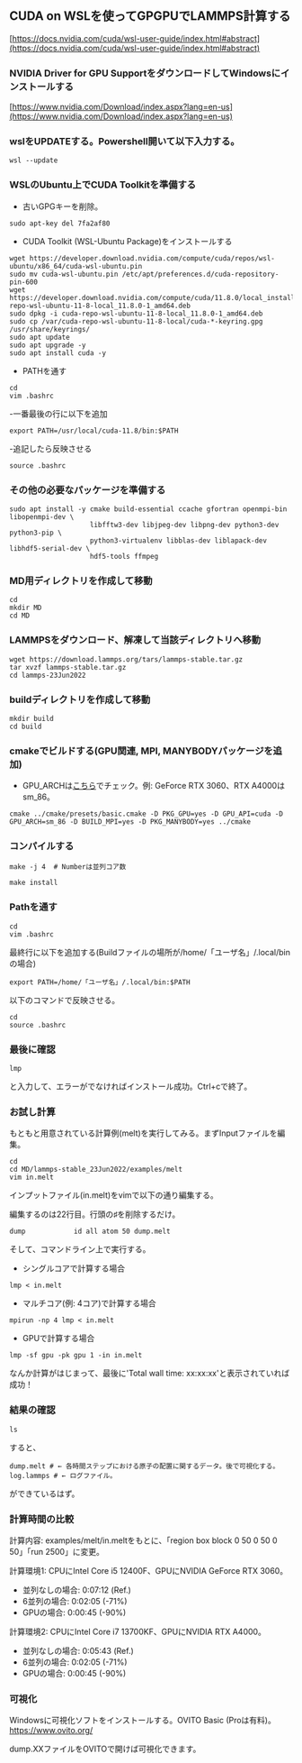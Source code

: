 ## CUDA on WSLを使ってGPGPUでLAMMPS計算する
[https://docs.nvidia.com/cuda/wsl-user-guide/index.html#abstract](https://docs.nvidia.com/cuda/wsl-user-guide/index.html#abstract)

### NVIDIA Driver for GPU SupportをダウンロードしてWindowsにインストールする
[https://www.nvidia.com/Download/index.aspx?lang=en-us](https://www.nvidia.com/Download/index.aspx?lang=en-us)

### wslをUPDATEする。Powershell開いて以下入力する。
```
wsl --update
```

### WSLのUbuntu上でCUDA Toolkitを準備する
- 古いGPGキーを削除。
```
sudo apt-key del 7fa2af80
```
- CUDA Toolkit (WSL-Ubuntu Package)をインストールする
```
wget https://developer.download.nvidia.com/compute/cuda/repos/wsl-ubuntu/x86_64/cuda-wsl-ubuntu.pin
sudo mv cuda-wsl-ubuntu.pin /etc/apt/preferences.d/cuda-repository-pin-600
wget https://developer.download.nvidia.com/compute/cuda/11.8.0/local_installers/cuda-repo-wsl-ubuntu-11-8-local_11.8.0-1_amd64.deb
sudo dpkg -i cuda-repo-wsl-ubuntu-11-8-local_11.8.0-1_amd64.deb
sudo cp /var/cuda-repo-wsl-ubuntu-11-8-local/cuda-*-keyring.gpg /usr/share/keyrings/
sudo apt update
sudo apt upgrade -y
sudo apt install cuda -y
```

- PATHを通す
```
cd
vim .bashrc
```
-一番最後の行に以下を追加
```
export PATH=/usr/local/cuda-11.8/bin:$PATH
```
-追記したら反映させる
```
source .bashrc
```

### その他の必要なパッケージを準備する
```
sudo apt install -y cmake build-essential ccache gfortran openmpi-bin libopenmpi-dev \
                    libfftw3-dev libjpeg-dev libpng-dev python3-dev python3-pip \
                    python3-virtualenv libblas-dev liblapack-dev libhdf5-serial-dev \
                    hdf5-tools ffmpeg
```                    
### MD用ディレクトリを作成して移動
```
cd
mkdir MD
cd MD
```

### LAMMPSをダウンロード、解凍して当該ディレクトリへ移動
```
wget https://download.lammps.org/tars/lammps-stable.tar.gz
tar xvzf lammps-stable.tar.gz
cd lammps-23Jun2022
```

### buildディレクトリを作成して移動
```
mkdir build
cd build
```
### cmakeでビルドする(GPU関連, MPI, MANYBODYパッケージを追加)
- GPU_ARCHは[こちら](https://qiita.com/k_ikasumipowder/items/1142dadba01b42ac6012)でチェック。例: GeForce RTX 3060、RTX A4000はsm_86。
```
cmake ../cmake/presets/basic.cmake -D PKG_GPU=yes -D GPU_API=cuda -D GPU_ARCH=sm_86 -D BUILD_MPI=yes -D PKG_MANYBODY=yes ../cmake
```

### コンパイルする
```
make -j 4  # Numberは並列コア数
```
```
make install
```

### Pathを通す
```
cd
vim .bashrc
```
最終行に以下を追加する(Buildファイルの場所が/home/「ユーザ名」/.local/binの場合)
```
export PATH=/home/「ユーザ名」/.local/bin:$PATH
```
以下のコマンドで反映させる。
```
cd
source .bashrc
```

### 最後に確認
```
lmp
```
と入力して、エラーがでなければインストール成功。Ctrl+cで終了。

### お試し計算
もともと用意されている計算例(melt)を実行してみる。まずInputファイルを編集。
```
cd
cd MD/lammps-stable_23Jun2022/examples/melt
vim in.melt
```
インプットファイル(in.melt)をvimで以下の通り編集する。

編集するのは22行目。行頭の♯を削除するだけ。
```
dump            id all atom 50 dump.melt
```

そして、コマンドライン上で実行する。

- シングルコアで計算する場合
```
lmp < in.melt
```
- マルチコア(例: 4コア)で計算する場合
```
mpirun -np 4 lmp < in.melt
```

- GPUで計算する場合
```
lmp -sf gpu -pk gpu 1 -in in.melt
```
なんか計算がはじまって、最後に'Total wall time: xx:xx:xx'と表示されていれば成功！

### 結果の確認
```
ls
```
すると、
```
dump.melt # ← 各時間ステップにおける原子の配置に関するデータ。後で可視化する。
log.lammps # ← ログファイル。
```
ができているはず。

### 計算時間の比較
計算内容: examples/melt/in.meltをもとに、「region box block 0 50 0 50 0 50」「run 2500」に変更。

計算環境1: CPUにIntel Core i5 12400F、GPUにNVIDIA GeForce RTX 3060。

- 並列なしの場合: 0:07:12 (Ref.)
- 6並列の場合: 0:02:05 (-71%)
- GPUの場合: 0:00:45 (-90%)


計算環境2: CPUにIntel Core i7 13700KF、GPUにNVIDIA RTX A4000。

- 並列なしの場合: 0:05:43 (Ref.)
- 6並列の場合: 0:02:05 (-71%)
- GPUの場合: 0:00:45 (-90%)


### 可視化
Windowsに可視化ソフトをインストールする。OVITO Basic (Proは有料)。
https://www.ovito.org/


dump.XXファイルをOVITOで開けば可視化できます。
